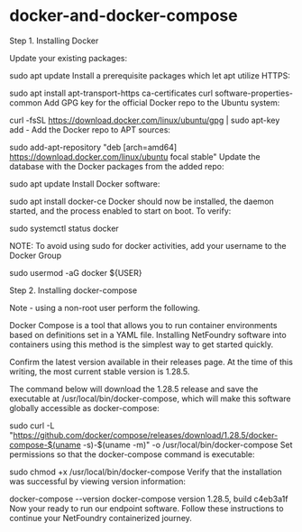 # docker-and-docker-compose

Step 1. Installing Docker 

Update your existing packages:

sudo apt update
Install a prerequisite packages which let apt utilize HTTPS:

sudo apt install apt-transport-https ca-certificates curl software-properties-common
Add GPG key for the official Docker repo to the Ubuntu system:

curl -fsSL https://download.docker.com/linux/ubuntu/gpg | sudo apt-key add -
Add the Docker repo to APT sources:

sudo add-apt-repository "deb [arch=amd64] https://download.docker.com/linux/ubuntu focal stable"
Update the  database with the Docker packages from the added repo:

sudo apt update
Install Docker software:

sudo apt install docker-ce
Docker should now be installed, the daemon started, and the process enabled to start on boot. To verify:

sudo systemctl status docker
 

NOTE: To avoid using sudo for docker activities, add your username to the Docker Group

sudo usermod -aG docker ${USER}
 

Step 2. Installing docker-compose

Note - using a non-root user perform the following.

Docker Compose is a tool that allows you to run container environments based on definitions set in a YAML file.  Installing NetFoundry software into containers using this method is the simplest way to get started quickly.

Confirm the latest version available in their releases page. At the time of this writing, the most current stable version is 1.28.5.

The command below will download the 1.28.5 release and save the executable at /usr/local/bin/docker-compose, which will make this software globally accessible as docker-compose:

sudo curl -L "https://github.com/docker/compose/releases/download/1.28.5/docker-compose-$(uname -s)-$(uname -m)" -o /usr/local/bin/docker-compose
Set permissions so that the docker-compose command is executable:

sudo chmod +x /usr/local/bin/docker-compose
Verify that the installation was successful by viewing version information:

docker-compose --version
docker-compose version 1.28.5, build c4eb3a1f
Now your ready to run our endpoint software. Follow these instructions to continue your NetFoundry containerized journey.
